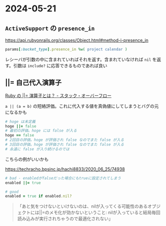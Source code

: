 # 2024-05-21
## `ActiveSupport` の `presence_in`
https://api.rubyonrails.org/classes/Object.html#method-i-presence_in

```rb
params[:bucket_type].presence_in %w( project calendar )
```

レシーバが引数の中に含まれていればそれを返す。含まれていなければ `nil` を返す。引数は `include?` に応答できるものであれば良い

## ||= 自己代入演算子
[Ruby の ||= 演算子とは？ - スタック・オーバーフロー](https://ja.stackoverflow.com/questions/42780/ruby-%E3%81%AE-%E6%BC%94%E7%AE%97%E5%AD%90%E3%81%A8%E3%81%AF)

`a || (a = b)` の短絡評価。これに代入する値を真偽値にしてしまうとバグの元になるかも

```rb
# hoge は未定義
hoge ||= false
# 最初の評価。hoge には false が入る
hoge == false
# 2回目の評価。hoge が評価され false なのでまた false が入る
# 3回目の評価。hoge が評価され false なのでまた false が入る
# 永遠に false が入り続けるのでは
```

こちらの例がいいかも

https://techracho.bpsinc.jp/hachi8833/2020_06_25/74938

```rb
# bad - enabledがfalseだった場合にもtrueに設定されてしまう
enabled ||= true

# good
enabled = true if enabled.nil?
```

> 「あと気をつけないといけないのは、nilが入ってくる可能性のあるオブジェクトには||=のメモ化が効かないということ: nilが入っていると結局毎回読み込みが実行されちゃうので最適化されない」

